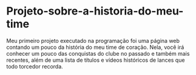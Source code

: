 # Projeto-sobre-a-historia-do-meu-time
Meu primeiro projeto executado na programação foi uma página web contando um pouco da história do meu time de coração. Nela, você irá conhecer um pouco das conquistas do clube no passado e também mais recentes, além de uma lista de títulos e vídeos históricos de lances que todo torcedor recorda.
